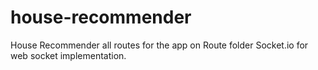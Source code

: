 # house-recommender
House Recommender
all routes for the app on Route folder
Socket.io for web socket implementation.
